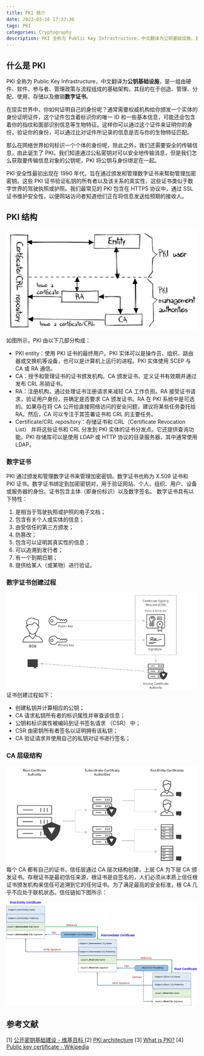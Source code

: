 ```yaml
---
title: PKI 简介
date: 2023-03-16 17:32:36
tags: PKI
categories: Cryptography
description: PKI 全称为 Public Key Infrastructure，中文翻译为公钥基础设施，是一组由硬件、软件、参与者、管理政策与流程组成的基础架构，其目的在于创造、管理、分配、使用、存储以及撤销数字证书。
---
```


## 什么是 PKI

PKI 全称为 Public Key Infrastructure，中文翻译为**公钥基础设施**，是一组由硬件、软件、参与者、管理政策与流程组成的基础架构，其目的在于创造、管理、分配、使用、存储以及撤销**数字证书**。

在现实世界中，你如何证明自己的身份呢？通常需要权威机构给你颁发一个实体的身份证明证件，这个证件包含着标识你的唯一 ID 和一些基本信息，可能还会包含着你的指纹和面部识别信息等生物特征。这样你可以通过这个证件来证明你的身份，验证你的身份，可以通过比对证件所记录的信息是否与你的生物特征匹配。

那么在网络世界如何标识一个个体的身份呢，除此之外，我们还需要安全的传输信息，由此诞生了 PKI。我们知道通过公私密钥对可以安全地传输消息，但是我们怎么获取要传输信息对象的公钥呢，PKI 将公钥与身份绑定在一起。

PKI 安全性最初出现在 1990 年代，旨在通过颁发和管理数字证书来帮助管理加密密钥。这些 PKI 证书验证私钥的所有者以及该关系的真实性，这些证书类似于数字世界的驾驶执照或护照。我们最常见的 PKI 包含在 HTTPS 协议中，通过 SSL 证书维护安全性，以便网站访问者知道他们正在将信息发送给预期的接收人。

## PKI 结构

![PKI architecture](/img/crypto/PKI_architecture.png)

如图所示，PKI 由以下几部分构成：

- PKI entity：使用 PKI 证书的最终用户。PKI 实体可以是操作员、组织、路由器或交换机等设备，也可以是计算机上运行的进程。PKI 实体使用 SCEP 与 CA 或 RA 通信。
- CA：授予和管理证书的证书颁发机构。CA 颁发证书、定义证书有效期并通过发布 CRL 吊销证书。
- RA：注册机构，通过处理证书注册请求来减轻 CA 工作负担。RA 接受证书请求，验证用户身份，并确定是否要求 CA 颁发证书。RA 在 PKI 系统中是可选的。如果存在将 CA 公开给直接网络访问的安全问题，建议将某些任务委托给 RA。然后，CA 可以专注于其签署证书和 CRL 的主要任务。
- Certificate/CRL repository：存储证书和 CRL（Certificate Revocation List） 并将这些证书和 CRL 分发到 PKI 实体的证书分发点。它还提供查询功能。PKI 存储库可以是使用 LDAP 或 HTTP 协议的目录服务器，其中通常使用 LDAP。

### 数字证书

PKI 通过颁发和管理数字证书来管理加密密钥。数字证书也称为 X.509 证书和 PKI 证书。数字证书绑定到加密密钥对，用于验证网站、个人、组织、用户、设备或服务器的身份。证书包含主体（即身份标识）以及数字签名。
数字证书具有以下特性： 

1. 是相当于驾驶执照或护照的电子文档；
2. 包含有关个人或实体的信息；
3. 由受信任的第三方颁发；
4. 防篡改；
5. 包含可以证明其真实性的信息；
6. 可以追溯到发行者；
7. 有一个到期日期；
8. 提供给某人（或某物）进行验证。

### 数字证书创建过程

![PKI-Certificate-Creation-Process](/img/crypto/PKI-Certificate-Creation-Process.png)
证书创建过程如下：

- 创建私钥并计算相应的公钥； 
- CA 请求私钥所有者的标识属性并审查该信息；
- 公钥和标识属性被编码到证书签名请求 （CSR） 中；
- CSR 由密钥所有者签名以证明拥有该私钥；
- CA 验证请求并使用自己的私钥对证书进行签名；

### CA 层级结构

![PKI-CA-Hierarchies-and-Root-CAs](/img/crypto/PKI-CA-Hierarchies-and-Root-CAs.png)
每个 CA 都有自己的证书，信任层通过 CA 层次结构创建，上层 CA 为下层 CA 颁发证书。存根证书是最初信任来源，根证书是自签名的，人们必须从本质上信任根证书颁发机构来信任可追溯到它的任何证书。为了满足最高的安全标准，根 CA 几乎不应处于联机状态。信任链如下图所示：

![Chain_of_trust_v2](/img/crypto/Chain_of_trust_v2.svg.png)

## 参考文献

[1]  [公开密钥基础建设 - 维基百科 ](https://zh.wikipedia.org/wiki/%E5%85%AC%E9%96%8B%E9%87%91%E9%91%B0%E5%9F%BA%E7%A4%8E%E5%BB%BA%E8%A8%AD)
[2]  [PKI architecture](https://techhub.hpe.com/eginfolib/networking/docs/switches/5130ei/5200-3946_security_cg/content/485048341.htm)
[3]  [What is PKI?](https://www.keyfactor.com/resources/what-is-pki/)
[4]  [Public key certificate - Wikipedia](https://en.wikipedia.org/wiki/Public_key_certificate)
